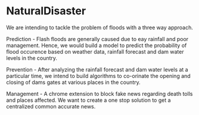# NaturalDisaster

We are intending to tackle the problem of floods with a three way approach. 

Prediction - Flash floods are generally caused due to eay rainfall and poor management. Hence, we would build a model to predict the probability of flood occurence based on weather data, rainfall forecast and dam water levels in the country.

Prevention - After analyzing the rainfall forecast and dam water levels at a particular time, we intend to build algorithms to co-orinate the opening and closing of dams gates at various places in the country.

Management - A chrome extension to block fake news regarding death tolls and places affected. We want to create a one stop solution to get a centralized common accurate news.
